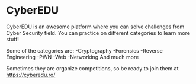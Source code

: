# CyberEDU

CyberEDU is an awesome platform where you can solve challenges from Cyber Security field. You can practice on different categories to learn more stuff!

Some of the categories are:
-Cryptography
-Forensics
-Reverse Engineering
-PWN
-Web
-Networking
And much more

Sometimes they are organize competitions, so be ready to join them at https://cyberedu.ro/